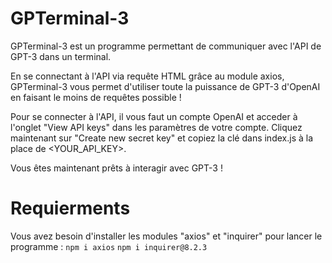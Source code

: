 # GPTerminal-3
GPTerminal-3 est un programme permettant de communiquer avec l'API de GPT-3 dans un terminal.

En se connectant à l'API via requête HTML grâce au module axios, GPTerminal-3 vous permet d'utiliser toute la puissance de GPT-3 d'OpenAI en faisant le moins de requêtes possible !

Pour se connecter à l'API, il vous faut un compte OpenAI et acceder à l'onglet "View API keys" dans les paramètres de votre compte.
Cliquez maintenant sur "Create new secret key" et copiez la clé dans index.js à la place de <YOUR_API_KEY>.

Vous êtes maintenant prêts à interagir avec GPT-3 !

# Requierments
Vous avez besoin d'installer les modules "axios" et "inquirer" pour lancer le programme : `npm i axios` `npm i inquirer@8.2.3`
